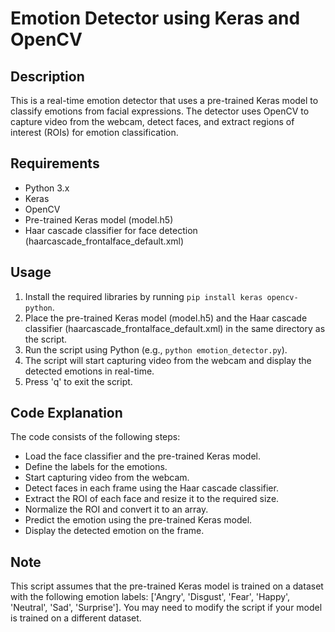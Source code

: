 **Emotion Detector using Keras and OpenCV**
=====================================================

**Description**
---------------

This is a real-time emotion detector that uses a pre-trained Keras model to classify emotions from facial expressions. The detector uses OpenCV to capture video from the webcam, detect faces, and extract regions of interest (ROIs) for emotion classification.

**Requirements**
---------------

* Python 3.x
* Keras
* OpenCV
* Pre-trained Keras model (model.h5)
* Haar cascade classifier for face detection (haarcascade_frontalface_default.xml)

**Usage**
---------

1. Install the required libraries by running `pip install keras opencv-python`.
2. Place the pre-trained Keras model (model.h5) and the Haar cascade classifier (haarcascade_frontalface_default.xml) in the same directory as the script.
3. Run the script using Python (e.g., `python emotion_detector.py`).
4. The script will start capturing video from the webcam and display the detected emotions in real-time.
5. Press 'q' to exit the script.

**Code Explanation**
-------------------

The code consists of the following steps:

* Load the face classifier and the pre-trained Keras model.
* Define the labels for the emotions.
* Start capturing video from the webcam.
* Detect faces in each frame using the Haar cascade classifier.
* Extract the ROI of each face and resize it to the required size.
* Normalize the ROI and convert it to an array.
* Predict the emotion using the pre-trained Keras model.
* Display the detected emotion on the frame.

**Note**
------

This script assumes that the pre-trained Keras model is trained on a dataset with the following emotion labels: ['Angry', 'Disgust', 'Fear', 'Happy', 'Neutral', 'Sad', 'Surprise']. You may need to modify the script if your model is trained on a different dataset.
